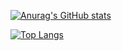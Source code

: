 [![Anurag's GitHub stats](https://github-readme-stats.vercel.app/api?username=david0u0&theme=chartreuse-dark&show_icons=true)](https://github.com/anuraghazra/github-readme-stats)

[![Top Langs](https://github-readme-stats.vercel.app/api/top-langs/?username=david0u0&langs_count=8&layout=compact&theme=chartreuse-dark)](https://github.com/anuraghazra/github-readme-stats)
